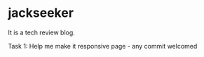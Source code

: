 # jackseeker

It is a tech review blog.

Task 1: Help me make it responsive page - any commit welcomed
